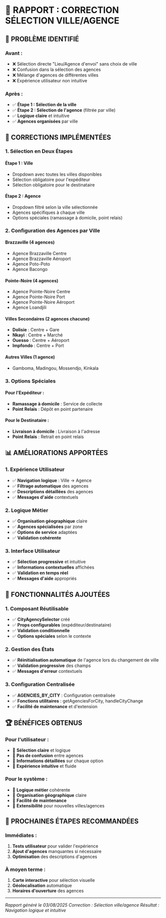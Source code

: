 # 🔧 RAPPORT : CORRECTION SÉLECTION VILLE/AGENCE

## 🎯 **PROBLÈME IDENTIFIÉ**

### **Avant :**
- ❌ Sélection directe "Lieu/Agence d'envoi" sans choix de ville
- ❌ Confusion dans la sélection des agences
- ❌ Mélange d'agences de différentes villes
- ❌ Expérience utilisateur non intuitive

### **Après :**
- ✅ **Étape 1 : Sélection de la ville**
- ✅ **Étape 2 : Sélection de l'agence** (filtrée par ville)
- ✅ **Logique claire** et intuitive
- ✅ **Agences organisées** par ville

## 🔧 **CORRECTIONS IMPLÉMENTÉES**

### **1. Sélection en Deux Étapes**

#### **Étape 1 : Ville**
- Dropdown avec toutes les villes disponibles
- Sélection obligatoire pour l'expéditeur
- Sélection obligatoire pour le destinataire

#### **Étape 2 : Agence**
- Dropdown filtré selon la ville sélectionnée
- Agences spécifiques à chaque ville
- Options spéciales (ramassage à domicile, point relais)

### **2. Configuration des Agences par Ville**

#### **Brazzaville (4 agences)**
- Agence Brazzaville Centre
- Agence Brazzaville Aéroport
- Agence Poto-Poto
- Agence Bacongo

#### **Pointe-Noire (4 agences)**
- Agence Pointe-Noire Centre
- Agence Pointe-Noire Port
- Agence Pointe-Noire Aéroport
- Agence Loandjili

#### **Villes Secondaires (2 agences chacune)**
- **Dolisie** : Centre + Gare
- **Nkayi** : Centre + Marché
- **Ouesso** : Centre + Aéroport
- **Impfondo** : Centre + Port

#### **Autres Villes (1 agence)**
- Gamboma, Madingou, Mossendjo, Kinkala

### **3. Options Spéciales**

#### **Pour l'Expéditeur :**
- **Ramassage à domicile** : Service de collecte
- **Point Relais** : Dépôt en point partenaire

#### **Pour le Destinataire :**
- **Livraison à domicile** : Livraison à l'adresse
- **Point Relais** : Retrait en point relais

## 📊 **AMÉLIORATIONS APPORTÉES**

### **1. Expérience Utilisateur**
- ✅ **Navigation logique** : Ville → Agence
- ✅ **Filtrage automatique** des agences
- ✅ **Descriptions détaillées** des agences
- ✅ **Messages d'aide** contextuels

### **2. Logique Métier**
- ✅ **Organisation géographique** claire
- ✅ **Agences spécialisées** par zone
- ✅ **Options de service** adaptées
- ✅ **Validation cohérente**

### **3. Interface Utilisateur**
- ✅ **Sélection progressive** et intuitive
- ✅ **Informations contextuelles** affichées
- ✅ **Validation en temps réel**
- ✅ **Messages d'aide** appropriés

## 🎯 **FONCTIONNALITÉS AJOUTÉES**

### **1. Composant Réutilisable**
- ✅ **CityAgencySelector** créé
- ✅ **Props configurables** (expéditeur/destinataire)
- ✅ **Validation conditionnelle**
- ✅ **Options spéciales** selon le contexte

### **2. Gestion des États**
- ✅ **Réinitialisation automatique** de l'agence lors du changement de ville
- ✅ **Validation progressive** des champs
- ✅ **Messages d'erreur** contextuels

### **3. Configuration Centralisée**
- ✅ **AGENCIES_BY_CITY** : Configuration centralisée
- ✅ **Fonctions utilitaires** : getAgenciesForCity, handleCityChange
- ✅ **Facilité de maintenance** et d'extension

## 🏆 **BÉNÉFICES OBTENUS**

### **Pour l'utilisateur :**
- 🎯 **Sélection claire** et logique
- 🎯 **Pas de confusion** entre agences
- 🎯 **Informations détaillées** sur chaque option
- 🎯 **Expérience intuitive** et fluide

### **Pour le système :**
- 🔧 **Logique métier** cohérente
- 🔧 **Organisation géographique** claire
- 🔧 **Facilité de maintenance**
- 🔧 **Extensibilité** pour nouvelles villes/agences

## 🚀 **PROCHAINES ÉTAPES RECOMMANDÉES**

### **Immédiates :**
1. **Tests utilisateur** pour valider l'expérience
2. **Ajout d'agences** manquantes si nécessaire
3. **Optimisation** des descriptions d'agences

### **À moyen terme :**
1. **Carte interactive** pour sélection visuelle
2. **Géolocalisation** automatique
3. **Horaires d'ouverture** des agences

---

*Rapport généré le 03/08/2025*
*Correction : Sélection ville/agence*
*Résultat : Navigation logique et intuitive*
